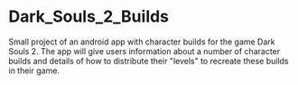 # Dark_Souls_2_Builds
Small project of an android app with character builds for the
game Dark Souls 2. 
The app will give users information about a number of 
character builds and details of how to distribute their
"levels" to recreate these builds in their game.
